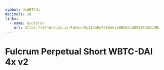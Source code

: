 ```yaml
---
symbol: dsWBTC4x
decimals: 18
links:
  - name: explorer
    url: https://etherscan.io/token/0x11baBe4a1Dee350BA5b5aD902F1d2C9822A0a98B
---
```


# Fulcrum Perpetual Short WBTC-DAI 4x v2
